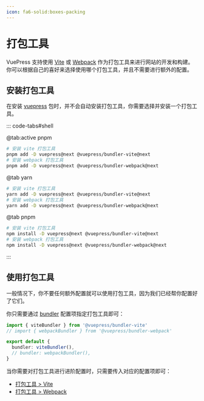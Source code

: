 ```yaml
---
icon: fa6-solid:boxes-packing
---
```


# 打包工具

VuePress 支持使用 [Vite](https://vitejs.dev/) 或 [Webpack](https://webpack.js.org/) 作为打包工具来进行网站的开发和构建。你可以根据自己的喜好来选择使用哪个打包工具，并且不需要进行额外的配置。

## 安装打包工具

在安装 [vuepress](https://www.npmjs.com/package/vuepress) 包时，并不会自动安装打包工具，你需要选择并安装一个打包工具。

::: code-tabs#shell

@tab:active pnpm

```bash
# 安装 vite 打包工具
pnpm add -D vuepress@next @vuepress/bundler-vite@next
# 安装 webpack 打包工具
pnpm add -D vuepress@next @vuepress/bundler-webpack@next
```

@tab yarn

```bash
# 安装 vite 打包工具
yarn add -D vuepress@next @vuepress/bundler-vite@next
# 安装 webpack 打包工具
yarn add -D vuepress@next @vuepress/bundler-webpack@next
```

@tab pnpm

```bash
# 安装 vite 打包工具
npm install -D vuepress@next @vuepress/bundler-vite@next
# 安装 webpack 打包工具
npm install -D vuepress@next @vuepress/bundler-webpack@next
```

:::

## 使用打包工具

一般情况下，你不要任何额外配置就可以使用打包工具，因为我们已经帮你配置好了它们。

你只需要通过 [bundler](../reference/config.md#bundler) 配置项指定打包工具即可：

```ts
import { viteBundler } from '@vuepress/bundler-vite'
// import { webpackBundler } from '@vuepress/bundler-webpack'

export default {
  bundler: viteBundler(),
  // bundler: webpackBundler(),
}
```

当你需要对打包工具进行进阶配置时，只需要传入对应的配置项即可：

- [打包工具 > Vite](../reference/bundler/vite.md)
- [打包工具 > Webpack](../reference/bundler/webpack.md)

